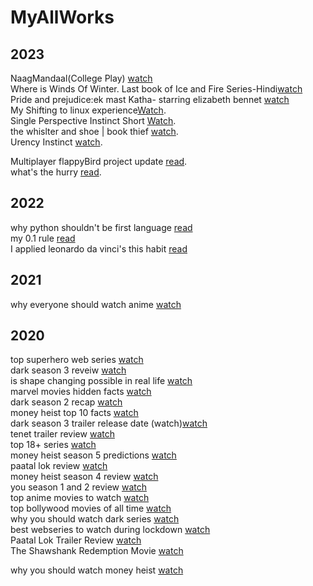 # MyAllWorks

## 2023
NaagMandaal(College Play) [watch](https://youtu.be/3FzScZZqZCI?si=Nx9gGoZH_JHd8RVh)    
Where is Winds Of Winter. Last book of Ice and Fire Series-Hindi[watch](https://youtu.be/v5M7IG7NhRI?si=pMJ-6orcUIS4LaBc)   
Pride and prejudice:ek mast Katha- starring elizabeth bennet [watch](https://youtu.be/YEYWWKvAmTc?si=dplHA4Frsz-rK2Jg)   
My Shifting to linux experience[Watch](https://youtu.be/WbTQ7R2_XWA).  
Single Perspective Instinct Short [Watch](https://youtube.com/shorts/n_ddkLncbyo?feature=share).  
the whislter and shoe | book thief [watch](https://youtu.be/kc2UMoApBXw).  
Urency Instinct [watch](https://youtu.be/sxvEiPR200w).  

Multiplayer flappyBird project update [read](https://mohitshrmma.hashnode.dev/project-update-multiplayer-flappy-bird).  
what's the hurry [read](https://mohitshrmma.hashnode.dev/whats-the-hurry).  

## 2022
why python shouldn't be first language [read](https://medium.com/@mformohit/why-python-should-not-be-you-first-language-761ca12b48ab)  
my 0.1 rule [read](https://medium.com/@mformohit/my-0-1-percent-rule-d3c22db69603)  
I applied leonardo da vinci's this habit [read](https://medium.com/@mformohit/i-applied-leonardo-da-vincis-this-habit-to-my-life-2097c969885)  

## 2021
why everyone should watch anime [watch](https://youtu.be/wKn4gkugoNY)  

## 2020
top superhero web series [watch](https://youtu.be/j3wsVO6XykA)  
dark season 3 reveiw [watch](https://youtu.be/dvfUdgIXhro)  
is shape changing possible in real life [watch](https://youtu.be/3nGjgwKh2Tw)   
marvel movies hidden facts [watch](https://youtu.be/eU8ZUZ27KUc)  
dark season 2 recap [watch](https://youtu.be/UWuz4Qcrwqc)  
money heist top 10 facts [watch](https://youtu.be/ETu_tXCYCpA)  
dark season 3 trailer release date (watch)[watch](https://youtu.be/TYv95F264xI)  
tenet trailer review [watch](https://youtu.be/IeIkizyowtg)  
top 18+ series [watch](https://youtu.be/q7nJY6lvuVg)  
money heist season 5 predictions [watch](https://youtu.be/5ERtUjQRdi8)  
paatal lok review [watch](https://youtu.be/D232ddjzgSc)  
money heist season 4 review [watch](https://youtu.be/gNUeyDuNbIA)  
you season 1 and 2 review [watch](https://youtu.be/tc6vw_RJAtU)   
top anime movies to watch [watch](https://youtu.be/s-XVLorWfbw)   
top bollywood movies of all time [watch](https://youtu.be/Zr-i7NCC-KE)  
why you should watch dark series [watch](https://youtu.be/5hGY-yTRLWQ)  
best webseries to watch during lockdown [watch](https://youtu.be/4lic83zYIjk)  
Paatal Lok Trailer Review [watch](https://youtu.be/XjqzmmGoTGM)  
The Shawshank Redemption Movie [watch](https://youtu.be/xVOegUXO53E)  

why you should watch money heist [watch](https://youtu.be/VJrov6-cGEg)  
